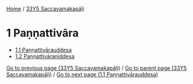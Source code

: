 
[Home](/) / [33Y5 Saccayamakapāḷi](/tipitaka/33Y5.md)

# 1 Paṇṇattivāra

* [1.1 Paṇṇattivārauddesa](/tipitaka/33Y5/1/1.1.md)
* [1.2 Paṇṇattivāraniddesa](/tipitaka/33Y5/1/1.2.md)

[Go to previous page (33Y5 Saccayamakapāḷi)](/tipitaka/33Y5/0.md) / [Go to parent page (33Y5 Saccayamakapāḷi)](/tipitaka/33Y5/0.md) / [Go to next page (1.1 Paṇṇattivārauddesa)](/tipitaka/33Y5/1/1.1.md)



